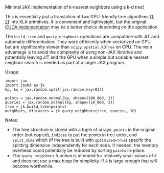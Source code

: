 Minimal JAX implementation of k-nearest neighbors using a k-d tree!

This is essentially just a translation of two GPU-friendly tree algorithms [[1](https://arxiv.org/abs/2211.00120), [2](https://arxiv.org/abs/2210.12859)] into XLA primitives. It is convenient and lightweight, but the original [CUDA implementation](https://github.com/ingowald/cudaKDTree) may be a better choice depending on the application.

The `build_tree` and `query_neighbors` operations are compatible with JIT and automatic differentiation. They work efficiently when vectorized on GPU, but are significantly slower than `scipy.spatial.KDTree` on CPU. The main advantage is to avoid the complexity of using non-JAX libraries and potentially leaving JIT and the GPU when a simple but scalable nearest neighbor search is needed as part of a larger JAX program.

Usage:
```
import jax
import jaxkd as jk
kp, kq = jax.random.split(jax.random.key(83))

points = jax.random.normal(kp, shape=(100_000, 3))
queries = jax.random.normal(kq, shape=(10_000, 3))
tree = jk.build_tree(points)
neighbors, distances = jk.query_neighbors(tree, queries, 10)
```


Notes:
- The tree structure is stored with a tuple of arrays: `points` in the original order (not copied), `indices` to put the points in tree order, and `split_dims` which (if the tree is built with `optimized=True`) specify the splitting dimension independently for each node. If needed, the memory overhead could potentially be reduced by sorting `points` in-place.
- The `query_neighbors` function is intended for relatively small values of *k* and does not use a max heap for simplicity. If *k* is large enough that will become worthwhile.